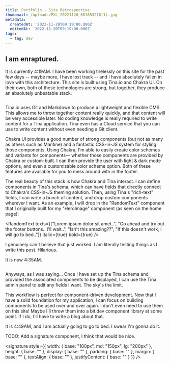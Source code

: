 ```yaml
---
title: Portfolio - Site Retrospective
thumbnail: /uploads/PXL_20221120_081653216(1).jpg
metadata:
  createdAt: '2022-11-20T09:19:00.000Z'
  editedAt: '2022-11-20T09:19:00.000Z'
tags:
  - tag: dev
---
```


## I am enraptured.

It is currently 4:19AM. I have been working tirelessly on this site for the past few days -- maybe more, I have lost track -- and I have absolutely fallen in love with this architecture. This site is built using Tina.io and Chakra UI. On their own, both of these technologies are strong, but together, they produce an absolutely unbeatable stack.

<image url="/uploads/Screenshot 2022-11-20 042342.png" caption="^ This is what it looks like when I write content for this site." />

Tina.io uses Git and Markdown to produce a lightweight and flexible CMS. This allows me to throw together content really quickly, and that content will be very accessible later. No coding knowledge is really required to write content for a Tina application. Tina even has a Cloud service that you can use to write content without even needing a Git client.

Chakra UI provides a good number of strong components (but not as many as others such as  Mantine) and a fantastic CSS-in-JS system for styling those components. Using Chakra, I'm able to easily create color schemes and variants for components⁠—
whether those components are provided by Chakra or custom-built. I can then provide the user with light & dark mode options, and even a customizable color scheme option. Both of these features are available for you to mess around with in the footer.

The real beauty of this stack is how Chakra and Tina interact. I can define components in Tina's schema, which can have fields that directly connect to Chakra's CSS-in-JS theming solution. Then, using Tina's "rich-text" fields, I can write a bunch of content, and drop custom components wherever I want. As an example, I will drop in the "RandomText" component that I originally built for my "HeroImage" component (as seen on the home page):

<RandomText texts={["Lorem ipsum dolor sit amet..", "Go ahead and try out the footer buttons.. I'll wait..", "Isn't this amazing??", "If this doesn't work, I will go to bed.."]} italic={true} bold={true} />

I genuinely can't believe that just worked. I am literally testing things as I write this post. Hilarious.

It is now 4:35AM.

<image url="/uploads/PXL_20221120_081653216(1).jpg" caption="lost in the sauce" />

Anyways, as I was saying... Once I have set up the Tina schema and provided the associated components to be displayed, I can use the Tina admin panel to edit any fields I want. The sky's the limit.

This workflow is perfect for component-driven development. Now that I have a solid foundation for my application, I can focus on building components to be used over and over again. I don't even need to use them on this site! Maybe I'll throw them into a bit.dev component library at some point. If I do, I'll have to write a blog about that.

It is 4:49AM, and I am actually going to go to bed. I swear I'm gonna do it.

TODO: Add a signature component, I think that would be nice.

<signature
  style={{
    width: { base: "100px", md: "150px", lg: "200px" },
    height: { base: "" },
    display: { base: "" },
    padding: { base: "" },
    margin: { base: "" },
    textAlign: { base: "" },
    justifyContent: { base: "" }
  }}
/>

